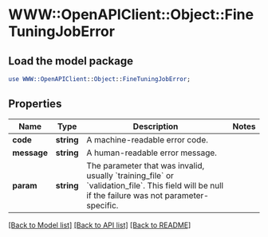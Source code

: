 # WWW::OpenAPIClient::Object::FineTuningJobError

## Load the model package
```perl
use WWW::OpenAPIClient::Object::FineTuningJobError;
```

## Properties
Name | Type | Description | Notes
------------ | ------------- | ------------- | -------------
**code** | **string** | A machine-readable error code. | 
**message** | **string** | A human-readable error message. | 
**param** | **string** | The parameter that was invalid, usually &#x60;training_file&#x60; or &#x60;validation_file&#x60;. This field will be null if the failure was not parameter-specific. | 

[[Back to Model list]](../README.md#documentation-for-models) [[Back to API list]](../README.md#documentation-for-api-endpoints) [[Back to README]](../README.md)


